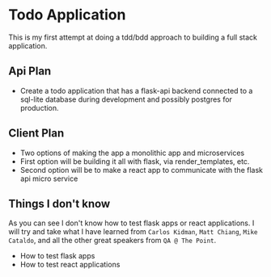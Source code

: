 # Todo Application

This is my first attempt at doing a tdd/bdd approach to building a full stack application.

## Api Plan
- Create a todo application that has a flask-api backend connected to a sql-lite database during development and possibly postgres for production.


## Client Plan
- Two options of making the app a monolithic app and microservices
- First option will be building it all with flask, via render_templates, etc.
- Second option will be to make a react app to communicate with the flask api micro service

## Things I don't know
As you can see I don't know how to test flask apps or react applications.  I will try and take what I have learned from `Carlos Kidman`, `Matt Chiang`, `Mike Cataldo`, and all the other great speakers from `QA @ The Point`.
- How to test flask apps
- How to test react applications